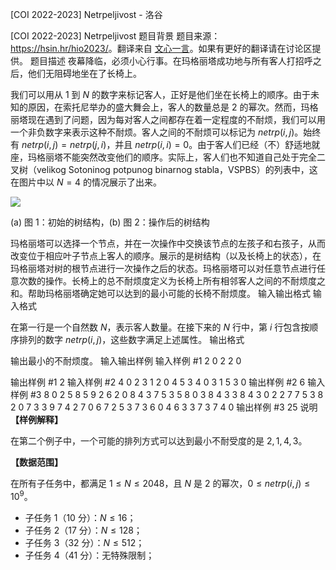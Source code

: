 



[COI 2022-2023] Netrpeljivost - 洛谷














[COI 2022-2023] Netrpeljivost
题目背景
题目来源：<https://hsin.hr/hio2023/>。翻译来自 [文心一言](https://yiyan.baidu.com/)。如果有更好的翻译请在讨论区提供。
题目描述
夜幕降临，必须小心行事。在玛格丽塔成功地与所有客人打招呼之后，他们无阻碍地坐在了长椅上。

我们可以用从 $1$ 到 $N$ 的数字来标记客人，正好是他们坐在长椅上的顺序。由于未知的原因，在索托尼举办的盛大舞会上，客人的数量总是 $2$ 的幂次。然而，玛格丽塔现在遇到了问题，因为每对客人之间都存在着一定程度的不耐烦，我们可以用一个非负数字来表示这种不耐烦。客人之间的不耐烦可以标记为 $netrp(i, j)$。始终有 $netrp(i, j) = netrp(j, i)$，并且 $netrp(i, i) = 0$。由于客人们已经（不）舒适地就座，玛格丽塔不能突然改变他们的顺序。实际上，客人们也不知道自己处于完全二叉树（velikog Sotoninog potpunog binarnog stabla，VSPBS）的列表中，这在图片中以 $N=4$ 的情况展示了出来。

![](https://cdn.luogu.com.cn/upload/image_hosting/xl062poz.png)

(a) 图 1：初始的树结构，(b) 图 2：操作后的树结构

玛格丽塔可以选择一个节点，并在一次操作中交换该节点的左孩子和右孩子，从而改变位于相应叶子节点上客人的顺序。展示的是树结构（以及长椅上的状态），在玛格丽塔对树的根节点进行一次操作之后的状态。玛格丽塔可以对任意节点进行任意次数的操作。长椅上的总不耐烦度定义为长椅上所有相邻客人之间的不耐烦度之和。帮助玛格丽塔确定她可以达到的最小可能的长椅不耐烦度。
输入输出格式
输入格式

在第一行是一个自然数 $N$，表示客人数量。在接下来的 $N$ 行中，第 $i$ 行包含按顺序排列的数字 $netrp(i, j)$，这些数字满足上述属性。
输出格式

输出最小的不耐烦度。
输入输出样例
输入样例 #1
2
0 2
2 0

输出样例 #1
2
输入样例 #2
4
0 2 3 1
2 0 4 5
3 4 0 3
1 5 3 0
输出样例 #2
6
输入样例 #3
8
0 2 5 8 5 9 2 6
2 0 8 4 3 7 5 3
5 8 0 3 8 4 3 3
8 4 3 0 2 2 7 7
5 3 8 2 0 7 3 3
9 7 4 2 7 0 6 7
2 5 3 7 3 6 0 4
6 3 3 7 3 7 4 0
输出样例 #3
25
说明
**【样例解释】**

在第二个例子中，一个可能的排列方式可以达到最小不耐受度的是 $2,1,4,3$。

**【数据范围】**

在所有子任务中，都满足 $1 \leq N \leq 2048$，且 $N$ 是 $2$ 的幂次，$0 \leq netrp(i,j) \leq 10^9$。

- 子任务 1（10 分）：$N\leq 16$；
- 子任务 2（17 分）：$N\leq 128$；
- 子任务 3（32 分）：$N\leq 512$；
- 子任务 4（41 分）：无特殊限制；






